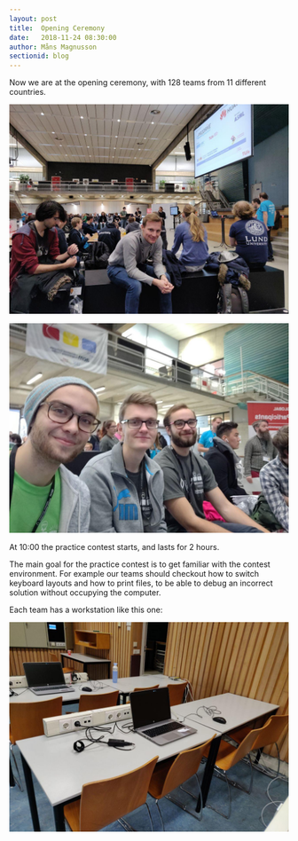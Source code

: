 ```yaml
---
layout: post
title:  Opening Ceremony
date:   2018-11-24 08:30:00
author: Måns Magnusson
sectionid: blog
---
```


Now we are at the opening ceremony, with 128 teams from 11 different countries. 

![opening-ceremony](/assets/imgs/181124/opening-ceremony.jpg)

![mjb](/assets/imgs/181124/mjb.jpg)

At 10:00 the practice contest starts, and lasts for 2 hours.

The main goal for the practice contest is to get familiar with the contest environment. For example our teams should checkout how to switch keyboard layouts and how to print files, to be able to debug an incorrect solution without occupying the computer.

Each team has a workstation like this one:

![computer](/assets/imgs/181124/computer.jpg)
